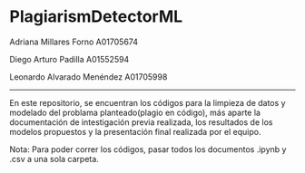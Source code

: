 # PlagiarismDetectorML

Adriana Millares Forno A01705674

Diego Arturo Padilla A01552594

Leonardo Alvarado Menéndez A01705998

------------------

En este repositorio, se encuentran los códigos para la limpieza de datos y modelado del problama planteado(plagio en código), más aparte la documentación de intestigación previa realizada, los resultados de los modelos propuestos y la presentación final realizada por el equipo.

Nota: Para poder correr los códigos, pasar todos los documentos .ipynb y .csv a una sola carpeta.
